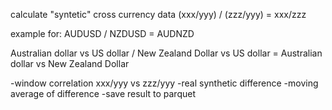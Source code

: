 calculate "syntetic" cross currency data
(xxx/yyy) / (zzz/yyy) = xxx/zzz

example for:
AUDUSD / NZDUSD = AUDNZD

Australian dollar vs US dollar / New Zealand Dollar vs US dollar = Australian dollar vs New Zealand Dollar

-window correlation xxx/yyy vs zzz/yyy
-real synthetic difference
-moving average of difference
-save result to parquet
